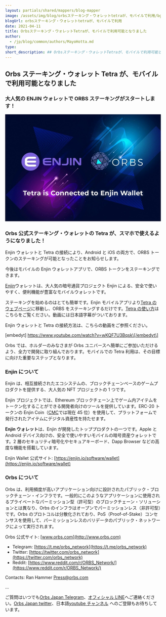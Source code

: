 ```yaml
---
layout: partials/shared/mappers/blog-mapper
image: /assets/img/blog/orbsステーキング・ウォレットtetraが、モバイルで利用/bg.png
blogUrl: orbsステーキング・ウォレットtetraが、モバイルで利用
date: 2021-04-11
title: Orbsステーキング・ウォレットTetraが、モバイルで利用可能となりました
author:
  - /jp/blog/common/authors/MayoHotta.md
type:
short_description: ## Orbsステーキング・ウォレットTetraが、モバイルで利用可能となりました
---
```


## Orbs ステーキング・ウォレット Tetra が、モバイルで利用可能となりました

### 大人気の ENJIN ウォレットで ORBS ステーキングがスタートします！

![](/assets/img/blog/orbsステーキング・ウォレットtetraが、モバイルで利用/photo_2021-04-09_14-54-49-1030x707.jpg)

### Orbs 公式ステーキング・ウォレットの Tetra が、スマホで使えるようになりました！

Enjin ウォレットと Tetra の接続により、Android と iOS の両方で、ORBS トークンのステーキングが可能となったことをお知らせします。

今後はモバイルの Enjin ウォレットアプリで、ORBS トークンをステーキングできます。

[Enjin](https://enjin.io/)ウォレットは、大人気の暗号通貨プロジェクト Enjin による、安全で使いやすく、便利機能が豊富なモバイルウォレットです。

ステーキングを始めるのはとても簡単です。Enjin モバイルアプリより[Tetra のウェブページ](https://staking.orbs.network/jp/)に移動し、ORBS をステーキングするだけです。[Tetra の使い方](https://www.orbs.com/tetra-orbs-staking-wallet-tutorial)はこちらをご覧ください。動画には日本語字幕がついております。

Enjin ウォレットと Tetra の接続方法は、こちらの動画をご参照ください。

\[embedyt\] https://www.youtube.com/watch?v=wKQF7U3Bqsk\[/embedyt\]

Orbs では、ホルダーのみなさまが Orbs ユニバースへ簡単にご参加いただけるよう、全力で開発に取り組んでおります。モバイルでの Tetra 利用は、その目標に向けた重要なステップとなります。

### Enjin について

Enjin は、相互接続されたエコシステムの、ブロックチェーンベースのゲームプロダクトを提供する、大人気の NFT プロジェクトの 1 つです。

Enjin プロジェクトでは、Ethereum ブロックチェーン上でゲーム内アイテムをトークン化することができる開発者向けのツールを提供しています。ERC-20 トークンの Enjin Coin（[CMC](https://coinmarketcap.com/currencies/enjin-coin/)では現在 45 位）を使用して、プラットフォームで発行されたアイテムにデジタル資産性を持たせます。

**Enjin ウォレット**は、Enjin が開発したトッププロダクトの一つです。Apple と Android デバイス向けの、安全で使いやすいモバイルの暗号資産ウォレットです。2 層のセキュリティ暗号化やセキュアキーボード、Dapp Browser などの高度な機能を搭載しています。

Enjin Wallet 公式サイト: [https://enjin.io/software/wallet](https://enjin.io/software/wallet)

### **Orbs について**

Orbs は、利用頻度が高いアプリケーション向けに設計されたパブリック・ブロックチェーン・インフラです。一般的にこのようなアプリケーションに使用されるプライベートなパーミッション型（許可型）のブロックチェーン・ソリューションとは異なり、Orbs のインフラはオープンでパーミッションレス（非許可型）です。Orbs のプロトコルは分散化されており、PoS（Proof-of-Stake）コンセンサスを使用して、パーミッションレスのバリデータのパブリック・ネットワークによって実行されます。

Orbs 公式サイト: [www.orbs.com](http://www.orbs.com)

- Telegram: [https://t.me/orbs_network](https://t.me/orbs_network)
- Twitter: [https://twitter.com/orbs_network](https://twitter.com/orbs_network)
- Reddit: [https://www.reddit.com/r/ORBS_Network/](https://www.reddit.com/r/ORBS_Network/)

Contacts: Ran Hammer Press@orbs.com

...

ご質問はいつでも[Orbs Japan Telegram](https://t.me/joinchat/G0HZhBQssmZ05v6sp_G6jg)、[オフィシャル LINE](https://line.me/R/ti/p/%40vrf9558a)へご連絡ください。[Orbs Japan twitter](https://twitter.com/JapanOrbs)、日本語[youtube チャンネル](https://www.youtube.com/channel/UCZePjhX4e6CuAe8v63Li9lg) へのご登録もお待ちしています。
